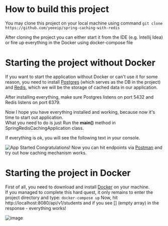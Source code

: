 # How to build this project
You may clone this project on your local machine using command ```git clone https://github.com/yeeeip/spring-caching-with-redis```  

After cloning the project you can either start it from the IDE (e.g. Intellij Idea) or fire up everything in the Docker using docker-compose file

# Starting the project without Docker
If you want to start the application without Docker or can't use it for some reason, you need to install [Postgres](https://www.postgresql.org/download/) (which serves as the DB in the project) and [Redis](https://redis.io/download/), which we will be the storage of cached data in our application.  

After installing everything, make sure Postgres listens on port 5432 and Redis listens on port 6379.  

Now I hope you have everything installed and working, because now it's time to start out application.  
What you need to do is just Run the **main()** method in SpringRedisCachingApplication class.  

If everything is ok, you will see the following text in your console.  

![App Started](https://github.com/yeeeip/spring-caching-with-redis/assets/81825828/064f12f9-62bb-45bc-b246-d39e4f4c2a51)
Congratulations! Now you can hit endpoints via [Postman](https://www.postman.com/) and try out how caching mechanism works.

# Starting the project in Docker
First of all, you need to download and install [Docker](https://www.docker.com/) on your machine.  
If you managed to complete this hard quest, it only remains to enter the project directory and type: ```docker-compose up```
Now, hit http://localhost:8080/api/v1/students and if you see [] (empty array) in the response - everything works!  

![image](https://github.com/yeeeip/spring-caching-with-redis/assets/81825828/ee0fe924-fda0-4f46-9f3b-485ba24595bd)
